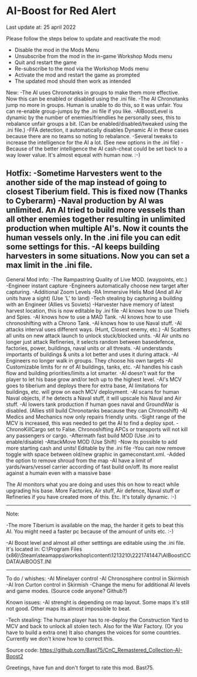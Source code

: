 # AI-Boost for Red Alert
Last update at: 25 april 2022

Please follow the steps below to update and reactivate the mod:
- Disable the mod in the Mods Menu
- Unsubscribe from the mod in the in-game Workshop Mods menu
- Quit and restart the game
- Re-subscribe to the mod via the Workshop Mods menu
- Activate the mod and restart the game as prompted
- The updated mod should then work as intended

New:
-The AI uses Chronotanks in groups to make them more effective. Now this can be enabled or disabled using the .ini file.
-The AI Chronotanks jump no more in groups. Human is unable to do this, so it was unfair. You can re-enable group-jumps by the .ini file if you like.
-AIBoostLevel is dynamic by the number of enemies/friendlies he personally sees, this to rebalance unfair groups a bit. (Can be enabled/disabled/tweaked using the .ini file.)
-FFA detection, it automatically disables Dynamic AI in these cases because there are no teams so noting to rebalance.
-Several tweaks to increase the intelligence for the AI a lot. (See new options in the .ini file)
-Because of the better intelligence the AI cash-cheat could be set back to a way lower value. It's almost equeal with human now. :-)
 
Hotfix:
-Sometime Harvesters went to the another side of the map instead of going to closest Tiberium field. This is fixed now (Thanks to Cyberarm)
-Naval production by AI was unlimited. An AI tried to build more vessels than all other enemies together resulting in unlimited production when multiple AI's.
 Now it counts the human vessels only. In the .ini file you can edit some settings for this.
-AI keeps building harvesters in some situations. Now you can set a max limit in the .ini file.
--- 

General Mod info:
-The Rampastring Quality of Live MOD. (waypoints, etc.)
-Engineer instant capture
-Engineers automatically choose new target after capturing.
-Additional Zoom Levels
-RA Immersive Helis Mod (And all Air units have a sight) (Use 'L' to land)
-Tech stealing by capturing a building with an Engineer (Allies vs Soviets)
-Harvester have memory of latest harvest location, this is now editable by .ini file
-AI knows how to use Thiefs and Spies.
-AI knows how to use a MAD Tank.
-AI knows how to use chronoshifting with a Chrono Tank.
-AI knows how to use Naval stuff.
-AI attacks interval uses different ways. (Hunt, Closest enemy, etc.)
-AI Scatters all units on new attack launch to unlock stuck/blocked units.
-AI Air units no longer just attack Refineries, it selects random between basedefence, factories, power, buildings, naval units or all threats.
-AI understands importants of buildings & units a lot better and uses it during attack.
-AI Engineers no longer walk in groups. They choose his own targets
-AI Customizable limits for nr of AI buildings, tanks, etc.
-AI handles his cash flow and building priorities/limits a lot smarter.
-AI doesn't wait for the player to let his base grow and/or tech up to the highest level.
-AI's MCV goes to tiberium and deploys there for extra base, AI limitations for buildings, etc. will grow on each MCV deployment.
-AI scans for human Naval objects, if he detects a Naval stuff, it will upscale his Naval and Air stuff.
-AI lowers tank production if human goes naval and GroundWar is disabled. (Allies still build Chronotanks beacause they can Chronoshift)
-AI Medics and Mechanics now only repairs friendly units.
-Sight range of the MCV is increased, this was needed to get the AI to find a deploy spot.
-ChronoKillCargo set to False. Chronoshifting APCs or transports will not kill any passengers or cargo.
-Aftermath fast build MOD (Use .ini to enable/disable)
-AttackMove MOD (Use Shift)
-Now its possible to add more starting cash and units! Editable by the .ini file
-You can now remove toggle with space between old/new graphic in gameconstant.xml.
-Added the option to remove shroud from the map
-AI have a limit of yards/wars/vessel carrier according of fast build on/off. Its more realist against a humain even with a massive base

The AI monitors what you are doing and uses this on how to react while upgrading his base.
More Factories, Air stuff, Air defence, Naval stuff or Refineries if you have created more of this.
Etc.
It's totally dynamic. :-)

---

Note:

-The more Tiberium is available on the map, the harder it gets to beat this AI.
You might need a faster pc because of the amount of units etc.  :-)

-AI Boost level and almost all other setttings are editable using the .ini file. It's located in:
C:\Program Files (x86)\Steam\steamapps\workshop\content\1213210\2221741447\AIBoost\CCDATA\AIBOOST.INI

---

To do / whishes:
-AI Minelayer control
-AI Chronosphere control in Skirmish
-AI Iron Curton control in Skirmish
-Change the menu for additional AI levels and game modes. (Source code anyone? Github?)

Known issues:
-AI strenght is depending on map layout. Some maps it's still not good. Other maps its almost impossible to beat.

-Tech stealing: The human player has to re-deploy the Construction Yard to MCV and back to unlock all stolen tech. Also for the War Factory. (Or you have to build a extra one)
 It also changes the voices for some countries. Currently we don't know how to correct this.

Source code:
https://github.com/Bast75/CnC_Remastered_Collection-AI-Boost2


Greetings, have fun and don't forget to rate this mod.
Bast75.

